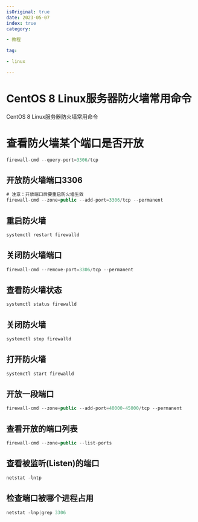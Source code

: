 ```yaml
---
isOriginal: true
date: 2023-05-07
index: true
category:

- 教程

tag:

- linux

---
```


# CentOS 8 Linux服务器防火墙常用命令

CentOS 8 Linux服务器防火墙常用命令
<!-- more -->

# 查看防火墙某个端口是否开放

```java
firewall-cmd --query-port=3306/tcp
```

## 开放防火墙端口3306

```java
# 注意：开放端口后要重启防火墙生效
firewall-cmd --zone=public --add-port=3306/tcp --permanent
```

## 重启防火墙

```java
systemctl restart firewalld
```

## 关闭防火墙端口

```java
firewall-cmd --remove-port=3306/tcp --permanent
```

## 查看防火墙状态

```java
systemctl status firewalld
```

## 关闭防火墙

```java
systemctl stop firewalld
```

## 打开防火墙

```java
systemctl start firewalld
```

## 开放一段端口

```java
firewall-cmd --zone=public --add-port=40000-45000/tcp --permanent
```

## 查看开放的端口列表

```java
firewall-cmd --zone=public --list-ports
```

## 查看被监听(Listen)的端口

```java
netstat -lntp
```

## 检查端口被哪个进程占用

```java
netstat -lnp|grep 3306
```
